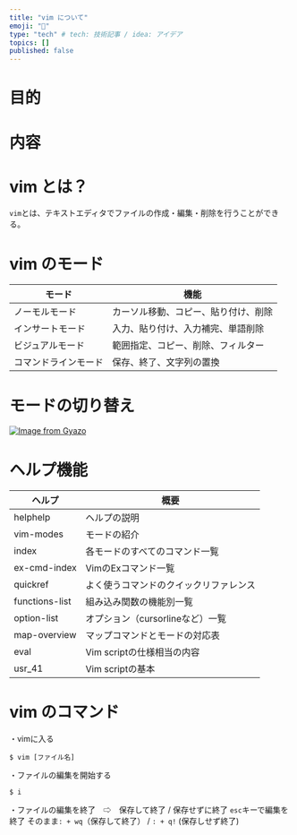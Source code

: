 ```yaml
---
title: "vim について"
emoji: "📂"
type: "tech" # tech: 技術記事 / idea: アイデア
topics: []
published: false
---
```

# 目的

# 内容

# vim とは？
```vim```とは、テキストエディタでファイルの作成・編集・削除を行うことができる。

# vim のモード
| モード        | 機能                  |
| ------------------------- | ---------------------------- |
| ノーモルモード   | カーソル移動、コピー、貼り付け、削除  |
| インサートモード | 入力、貼り付け、入力補完、単語削除  |
| ビジュアルモード | 範囲指定、コピー、削除、フィルター |
| コマンドラインモード | 保存、終了、文字列の置換 |


# モードの切り替え

[![Image from Gyazo](https://i.gyazo.com/c664d1f296817dcb65435e80c25e84ce.png)](https://gyazo.com/c664d1f296817dcb65435e80c25e84ce)

# ヘルプ機能

| ヘルプ | 概要 |
| -- | -- |
| helphelp | ヘルプの説明 |
| vim-modes | モードの紹介 |
| index | 各モードのすべてのコマンド一覧 |
| ex-cmd-index | VimのExコマンド一覧 |
| quickref | よく使うコマンドのクイックリファレンス |
| functions-list | 組み込み関数の機能別一覧 |
| option-list | オプション（cursorlineなど）一覧 |
| map-overview | マップコマンドとモードの対応表 |
| eval | Vim scriptの仕様相当の内容 |
| usr_41 | Vim scriptの基本 |


# vim のコマンド

・vimに入る
```
$ vim [ファイル名]
```
・ファイルの編集を開始する
```
$ i
```
・ファイルの編集を終了　⇨　保存して終了 / 保存せずに終了
```esc```キーで編集を終了
そのまま```: + wq```（保存して終了） / ```: + q!``` (保存しせず終了)